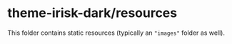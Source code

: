 # theme-irisk-dark/resources

This folder contains static resources (typically an `"images"` folder as well).
